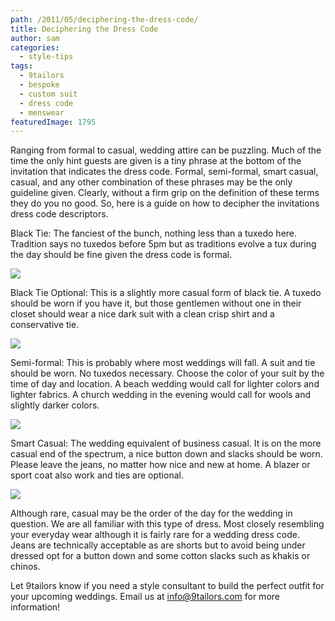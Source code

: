 ```yaml
---
path: /2011/05/deciphering-the-dress-code/
title: Deciphering the Dress Code
author: sam
categories: 
  - style-tips
tags: 
  - 9tailors
  - bespoke
  - custom suit
  - dress code
  - menswear
featuredImage: 1795
---
```

Ranging from formal to casual, wedding attire can be puzzling. Much of the time the only hint guests are given is a tiny phrase at the bottom of the invitation that indicates the dress code. Formal, semi-formal, smart casual, casual, and any other combination of these phrases may be the only guideline given. Clearly, without a firm grip on the definition of these terms they do you no good. So, here is a guide on how to decipher the invitations dress code descriptors.

Black Tie: The fanciest of the bunch, nothing less than a tuxedo here. Tradition says no tuxedos before 5pm but as traditions evolve a tux during the day should be fine given the dress code is formal.

![](http://4.bp.blogspot.com/-lsS0IcRuVb4/TdE4u-3NZ0I/AAAAAAAAAUo/fpdajG55A0I/s320/imgres)

Black Tie Optional: This is a slightly more casual form of black tie. A tuxedo should be worn if you have it, but those gentlemen without one in their closet should wear a nice dark suit with a clean crisp shirt and a conservative tie.

[![](http://2.bp.blogspot.com/-AjNF8WauB_w/TdE5bT7V35I/AAAAAAAAAUw/ejxwxqNViTU/s320/imgres)](http://2.bp.blogspot.com/-AjNF8WauB_w/TdE5bT7V35I/AAAAAAAAAUw/ejxwxqNViTU/s1600/imgres)

Semi-formal: This is probably where most weddings will fall. A suit and tie should be worn. No tuxedos necessary. Choose the color of your suit by the time of day and location. A beach wedding would call for lighter colors and lighter fabrics. A church wedding in the evening would call for wools and slightly darker colors.

[![](http://2.bp.blogspot.com/-BUybl8gxSbM/TdE8G3lv4iI/AAAAAAAAAVA/-vN7dbZBbVU/s320/images.jpeg)](http://2.bp.blogspot.com/-BUybl8gxSbM/TdE8G3lv4iI/AAAAAAAAAVA/-vN7dbZBbVU/s1600/images.jpeg)

Smart Casual: The wedding equivalent of business casual. It is on the more casual end of the spectrum, a nice button down and slacks should be worn. Please leave the jeans, no matter how nice and new at home. A blazer or sport coat also work and ties are optional.

[![](http://3.bp.blogspot.com/-zR99m2WYlK4/TdE91GVvb4I/AAAAAAAAAVQ/3RkofTMmveQ/s320/abc3455b200d66bf5227bd9cbb49e87a.jpg)](http://3.bp.blogspot.com/-zR99m2WYlK4/TdE91GVvb4I/AAAAAAAAAVQ/3RkofTMmveQ/s1600/abc3455b200d66bf5227bd9cbb49e87a.jpg)

Although rare, casual may be the order of the day for the wedding in question. We are all familiar with this type of dress. Most closely resembling your everyday wear although it is fairly rare for a wedding dress code. Jeans are technically acceptable as are shorts but to avoid being under dressed opt for a button down and some cotton slacks such as khakis or chinos.

Let 9tailors know if you need a style consultant to build the perfect outfit for your upcoming weddings. Email us at info@9tailors.com for more information!
